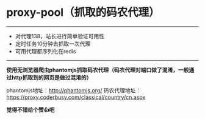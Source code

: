 # proxy-pool（抓取的码农代理）
----------
* 对代理138，站长进行简单验证可用性
* 定时任务10分钟去抓取一次代理
* 可用代理都序列化在redis

-----------
**使用无浏览器爬虫phantomjs抓取码农代理（码农代理对端口做了混淆，一般通过http抓取到的网页是做过混淆的）**



phantomjs地址：http://phantomjs.org/
码农代理地址：https://proxy.coderbusy.com/classical/country/cn.aspx



**觉得不错给个赞👍吧**

